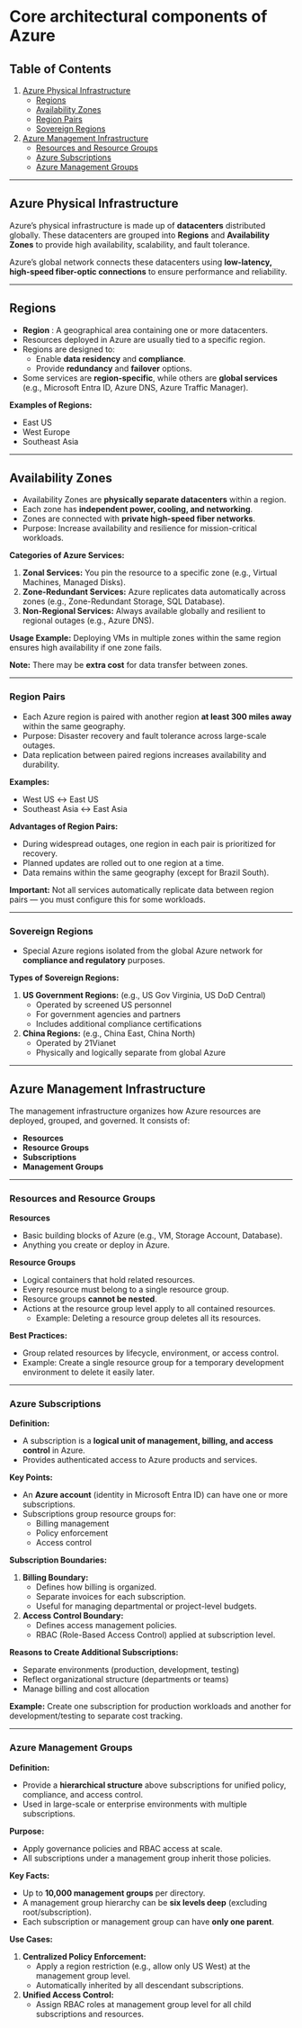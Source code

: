 # Core architectural components of Azure

## Table of Contents
1. [Azure Physical Infrastructure](#azure-physical-infrastructure)
   - [Regions](#regions)
   - [Availability Zones](#availability-zones)
   - [Region Pairs](#region-pairs)
   - [Sovereign Regions](#sovereign-regions)
2. [Azure Management Infrastructure](#azure-management-infrastructure)
   - [Resources and Resource Groups](#resources-and-resource-groups)
   - [Azure Subscriptions](#azure-subscriptions)
   - [Azure Management Groups](#azure-management-groups)

---
## Azure Physical Infrastructure

Azure’s physical infrastructure is made up of **datacenters** distributed globally. 
These datacenters are grouped into **Regions** and **Availability Zones** to provide high availability, scalability, and fault tolerance.

Azure’s global network connects these datacenters using **low-latency, high-speed fiber-optic connections** to ensure performance and reliability.

---

## Regions
- **Region** : A geographical area containing one or more datacenters.
- Resources deployed in Azure are usually tied to a specific region.
- Regions are designed to:
  - Enable **data residency** and **compliance**.
  - Provide **redundancy** and **failover** options.
- Some services are **region-specific**, while others are **global services** (e.g., Microsoft Entra ID, Azure DNS, Azure Traffic Manager).

**Examples of Regions:**
- East US
- West Europe
- Southeast Asia

---

## Availability Zones
- Availability Zones are **physically separate datacenters** within a region.
- Each zone has **independent power, cooling, and networking**.
- Zones are connected with **private high-speed fiber networks**.
- Purpose: Increase availability and resilience for mission-critical workloads.

**Categories of Azure Services:**
1. **Zonal Services:** You pin the resource to a specific zone (e.g., Virtual Machines, Managed Disks).
2. **Zone-Redundant Services:** Azure replicates data automatically across zones (e.g., Zone-Redundant Storage, SQL Database).
3. **Non-Regional Services:** Always available globally and resilient to regional outages (e.g., Azure DNS).

**Usage Example:**
Deploying VMs in multiple zones within the same region ensures high availability if one zone fails.

**Note:** There may be **extra cost** for data transfer between zones.

---

### Region Pairs
- Each Azure region is paired with another region **at least 300 miles away** within the same geography.
- Purpose: Disaster recovery and fault tolerance across large-scale outages.
- Data replication between paired regions increases availability and durability.

**Examples:**
- West US ↔ East US
- Southeast Asia ↔ East Asia

**Advantages of Region Pairs:**
- During widespread outages, one region in each pair is prioritized for recovery.
- Planned updates are rolled out to one region at a time.
- Data remains within the same geography (except for Brazil South).

**Important:** Not all services automatically replicate data between region pairs — you must configure this for some workloads.

---

### Sovereign Regions
- Special Azure regions isolated from the global Azure network for **compliance and regulatory** purposes.

**Types of Sovereign Regions:**
1. **US Government Regions:** (e.g., US Gov Virginia, US DoD Central)
   - Operated by screened US personnel
   - For government agencies and partners
   - Includes additional compliance certifications
2. **China Regions:** (e.g., China East, China North)
   - Operated by 21Vianet
   - Physically and logically separate from global Azure

---

## Azure Management Infrastructure

The management infrastructure organizes how Azure resources are deployed, grouped, and governed.
It consists of:
- **Resources**
- **Resource Groups**
- **Subscriptions**
- **Management Groups**

---

### Resources and Resource Groups

**Resources**
- Basic building blocks of Azure (e.g., VM, Storage Account, Database).
- Anything you create or deploy in Azure.

**Resource Groups**
- Logical containers that hold related resources.
- Every resource must belong to a single resource group.
- Resource groups **cannot be nested**.
- Actions at the resource group level apply to all contained resources.
  - Example: Deleting a resource group deletes all its resources.

**Best Practices:**
- Group related resources by lifecycle, environment, or access control.
- Example: Create a single resource group for a temporary development environment to delete it easily later.

---

### Azure Subscriptions

**Definition:**
- A subscription is a **logical unit of management, billing, and access control** in Azure.
- Provides authenticated access to Azure products and services.

**Key Points:**
- An **Azure account** (identity in Microsoft Entra ID) can have one or more subscriptions.
- Subscriptions group resource groups for:
  - Billing management
  - Policy enforcement
  - Access control

**Subscription Boundaries:**
1. **Billing Boundary:**
   - Defines how billing is organized.
   - Separate invoices for each subscription.
   - Useful for managing departmental or project-level budgets.
2. **Access Control Boundary:**
   - Defines access management policies.
   - RBAC (Role-Based Access Control) applied at subscription level.

**Reasons to Create Additional Subscriptions:**
- Separate environments (production, development, testing)
- Reflect organizational structure (departments or teams)
- Manage billing and cost allocation

**Example:**
Create one subscription for production workloads and another for development/testing to separate cost tracking.

---

### Azure Management Groups

**Definition:**
- Provide a **hierarchical structure** above subscriptions for unified policy, compliance, and access control.
- Used in large-scale or enterprise environments with multiple subscriptions.

**Purpose:**
- Apply governance policies and RBAC access at scale.
- All subscriptions under a management group inherit those policies.

**Key Facts:**
- Up to **10,000 management groups** per directory.
- A management group hierarchy can be **six levels deep** (excluding root/subscription).
- Each subscription or management group can have **only one parent**.

**Use Cases:**
1. **Centralized Policy Enforcement:**
   - Apply a region restriction (e.g., allow only US West) at the management group level.
   - Automatically inherited by all descendant subscriptions.
2. **Unified Access Control:**
   - Assign RBAC roles at management group level for all child subscriptions and resources.